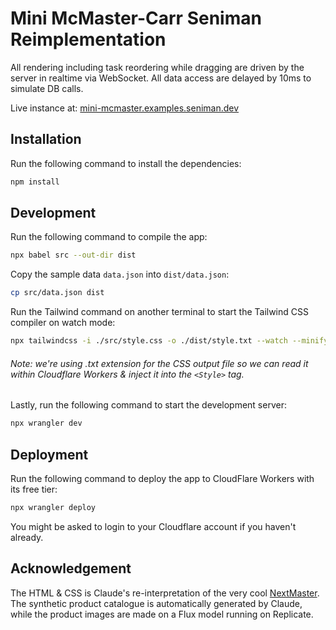 # Mini McMaster-Carr Seniman Reimplementation

All rendering including task reordering while dragging are driven by the server in realtime via WebSocket. All data access are delayed by 10ms to simulate DB calls.

Live instance at: [mini-mcmaster.examples.seniman.dev](https://mini-mcmaster.examples.seniman.dev/)


## Installation

Run the following command to install the dependencies:

```bash
npm install
```

## Development

Run the following command to compile the app:

```bash
npx babel src --out-dir dist
```

Copy the sample data `data.json` into `dist/data.json`:

```bash
cp src/data.json dist
```

Run the Tailwind  command on another terminal to start the Tailwind CSS compiler on watch mode:
```bash
npx tailwindcss -i ./src/style.css -o ./dist/style.txt --watch --minify
```

###### Note: we're using .txt extension for the CSS output file so we can read it within Cloudflare Workers & inject it into the `<Style>` tag.

Lastly, run the following command to start the development server:

```bash
npx wrangler dev
```

## Deployment

Run the following command to deploy the app to CloudFlare Workers with its free tier:

```bash
npx wrangler deploy
```

You might be asked to login to your Cloudflare account if you haven't already.

## Acknowledgement

The HTML & CSS is Claude's re-interpretation of the very cool [NextMaster](https://next-master.vercel.app/). The synthetic product catalogue is automatically generated by Claude, while the product images are made on a Flux model running on Replicate.
